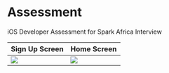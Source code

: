 # Assessment
iOS Developer Assessment for Spark Africa Interview

| Sign Up Screen | Home Screen |
| --- | --- |
| <img src="https://github.com/tobitech/Assessment/assets/8595853/4a4d1b46-053d-47d5-9c59-879c66fe3d7f" /> | <img src="https://github.com/tobitech/Assessment/assets/8595853/0db20d57-62e3-479f-8dad-cff33d292b8b" /> |


